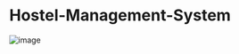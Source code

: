 # Hostel-Management-System
![image](https://github.com/user-attachments/assets/bee0d0da-1e77-46e5-9992-921ac07a80cf)
